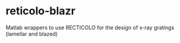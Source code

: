 # reticolo-blazr
Matlab wrappers to use RECTICOLO for the design of x-ray gratings (lamellar and blazed)
